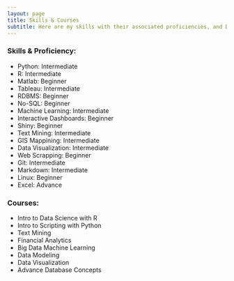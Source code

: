 ```yaml
---
layout: page
title: Skills & Courses
subtitle: Here are my skills with their associated proficiencies, and Data Science courses I've taken 
---
```


### Skills & Proficiency:
* Python: Intermediate
* R: Intermediate
* Matlab: Beginner
* Tableau: Intermediate
* RDBMS: Beginner
* No-SQL: Beginner
* Machine Learning: Intermediate 
* Interactive Dashboards: Beginner
* Shiny: Beginner
* Text Mining: Intermediate
* GIS Mappining: Intermediate
* Data Visualization: Intermediate
* Web Scrapping: Beginner
* Git: Intermediate
* Markdown: Intermediate
* Linux: Beginner
* Excel: Advance

### Courses:
* Intro to Data Science with R
* Intro to Scripting with Python
* Text Mining
* Financial Analytics
* Big Data Machine Learning 
* Data Modeling
* Data Visualization
* Advance Database Concepts
